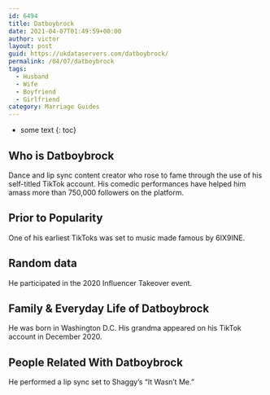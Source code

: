 ```yaml
---
id: 6494
title: Datboybrock
date: 2021-04-07T01:49:59+00:00
author: victor
layout: post
guid: https://ukdataservers.com/datboybrock/
permalink: /04/07/datboybrock
tags:
  - Husband
  - Wife
  - Boyfriend
  - Girlfriend
category: Marriage Guides
---
```


* some text
{: toc}


## Who is Datboybrock



Dance and lip sync content creator who rose to fame through the use of his self-titled TikTok account. His comedic performances have helped him amass more than 750,000 followers on the platform.

                
                
                
## Prior to Popularity



One of his earliest TikToks was set to music made famous by 6IX9INE.

                
                
                
## Random data



He participated in the 2020 Influencer Takeover event. 

                
                
                
## Family & Everyday Life of Datboybrock



He was born in Washington D.C. His grandma appeared on his TikTok account in December 2020.

                
                
                
## People Related With Datboybrock



He performed a lip sync set to Shaggy&#8217;s &#8220;It Wasn&#8217;t Me.&#8221;

                
              
            
          
          
          